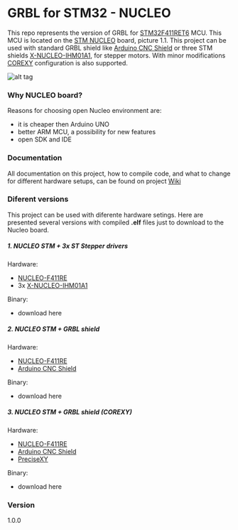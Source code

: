 # GRBL for STM32 - NUCLEO

This repo represents the version of GRBL for [STM32F411RET6][MCU_LINK] MCU. This MCU is located on the [STM NUCLEO][BOARD_LINK] board, picture 1.1. This project can be used with standard GRBL shield like [Arduino CNC Shield][ARDUINO_SHIELD_LINK] or three STM shields [
X-NUCLEO-IHM01A1][STM_SHIELD_LINK], for stepper motors. With minor modifications [COREXY][COREXY_LINK] configuration is also supported.

![alt tag][NUCLEO_PICTURE]

### Why NUCLEO board?

Reasons for choosing open Nucleo environment are:
- it is cheaper then Arduino UNO
- better ARM MCU, a possibility for new features
- open SDK and IDE

### Documentation
All documentation on this project, how to compile code, and what to change for different hardware setups, can be found on project [Wiki][WIKI_LINK] 

### Diferent versions
This project can be used with diferente hardware setings. Here are presented several versions with compiled **.elf** files just to download to the Nucleo board.
 ##### 1. NUCLEO STM + 3x ST Stepper drivers
 Hardware:
 - [NUCLEO-F411RE][BOARD_LINK]
 - 3x [X-NUCLEO-IHM01A1][STM_SHIELD_LINK]

Binary:
- download here

 ##### 2. NUCLEO STM + GRBL shield
  Hardware:
 - [NUCLEO-F411RE][BOARD_LINK]
 - [Arduino CNC Shield][ARDUINO_SHIELD_LINK]

Binary:
- download here

 ##### 3. NUCLEO STM + GRBL shield (COREXY)
  Hardware:
 - [NUCLEO-F411RE][BOARD_LINK]
 - [Arduino CNC Shield][ARDUINO_SHIELD_LINK]
 - [PreciseXY][PRECISEXY_LINK]

Binary:
- download here

### Version
1.0.0



[//]: # (These are reference links used in the body)

   [BOARD_LINK]: <http://www.st.com/web/catalog/tools/FM116/SC959/SS1532/LN1847/PF260320#>
   [MCU_LINK]: <http://www.st.com/web/catalog/mmc/FM141/SC1169/SS1577/LN1877/PF260049>
   [NUCLEO_PICTURE]: <http://www.st.com/st-web-ui/static/active/en/fragment/product_related/rpn_information/board_photo/nucleo-F4.jpg>
   [ARDUINO_SHIELD_LINK]: <http://blog.protoneer.co.nz/arduino-cnc-shield/>
   [STM_SHIELD_LINK]: <http://www.st.com/web/en/catalog/tools/FM116/SC1077/PF260715>
   [COREXY_LINK]: <http://corexy.com/>
   [PRECISEXY_LINK]: <https://github.com/IRNAS/PreciseXY>
   [WIKI_LINK]: <https://github.com/IRNAS/grbl_stm32/wiki>
   
